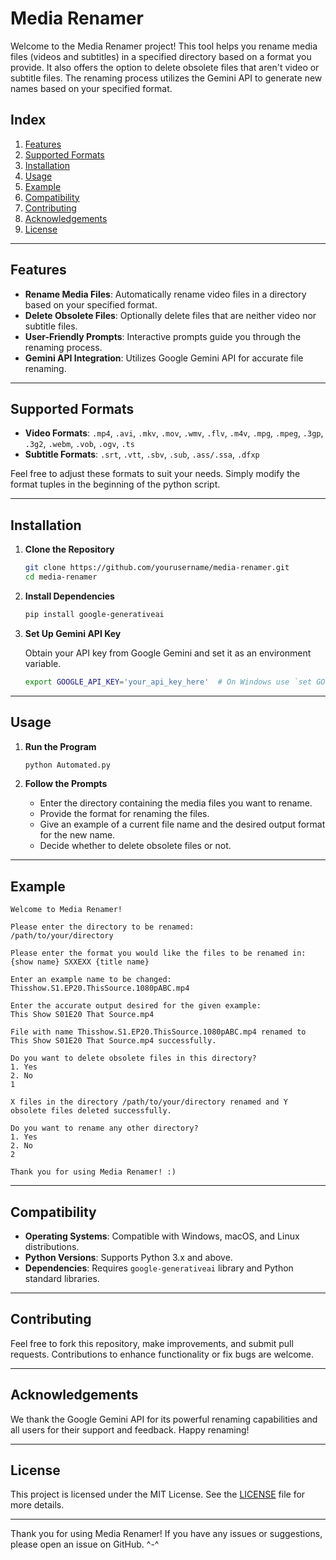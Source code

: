 

# Media Renamer

Welcome to the Media Renamer project! This tool helps you rename media files (videos and subtitles) in a specified directory based on a format you provide. It also offers the option to delete obsolete files that aren't video or subtitle files. The renaming process utilizes the Gemini API to generate new names based on your specified format.


## Index

1. [Features](#features)
2. [Supported Formats](#supported-formats)
3. [Installation](#installation)
4. [Usage](#usage)
5. [Example](#example)
6. [Compatibility](#compatibility)
7. [Contributing](#contributing)
8. [Acknowledgements](#acknowledgements)
9. [License](#license)

---

## Features

- **Rename Media Files**: Automatically rename video files in a directory based on your specified format.
- **Delete Obsolete Files**: Optionally delete files that are neither video nor subtitle files.
- **User-Friendly Prompts**: Interactive prompts guide you through the renaming process.
- **Gemini API Integration**: Utilizes Google Gemini API for accurate file renaming.

---

## Supported Formats

- **Video Formats**: `.mp4`, `.avi`, `.mkv`, `.mov`, `.wmv`, `.flv`, `.m4v`, `.mpg`, `.mpeg`, `.3gp`, `.3g2`, `.webm`, `.vob`, `.ogv`, `.ts`
- **Subtitle Formats**: `.srt`, `.vtt`, `.sbv`, `.sub`, `.ass/.ssa`, `.dfxp`

Feel free to adjust these formats to suit your needs. Simply modify the format tuples in the beginning of the python script.

---

## Installation

1. **Clone the Repository**

   ```bash
   git clone https://github.com/yourusername/media-renamer.git
   cd media-renamer
   ```

2. **Install Dependencies**

   ```bash
   pip install google-generativeai
   ```

3. **Set Up Gemini API Key**

   Obtain your API key from Google Gemini and set it as an environment variable.

   ```bash
   export GOOGLE_API_KEY='your_api_key_here'  # On Windows use `set GOOGLE_API_KEY=your_api_key_here`
   ```

---

## Usage

1. **Run the Program**

   ```bash
   python Automated.py
   ```

2. **Follow the Prompts**

   - Enter the directory containing the media files you want to rename.
   - Provide the format for renaming the files.
   - Give an example of a current file name and the desired output format for the new name.
   - Decide whether to delete obsolete files or not.

---

## Example

```
Welcome to Media Renamer!

Please enter the directory to be renamed: 
/path/to/your/directory

Please enter the format you would like the files to be renamed in: 
{show name} SXXEXX {title name}

Enter an example name to be changed: 
Thisshow.S1.EP20.ThisSource.1080pABC.mp4

Enter the accurate output desired for the given example: 
This Show S01E20 That Source.mp4

File with name Thisshow.S1.EP20.ThisSource.1080pABC.mp4 renamed to This Show S01E20 That Source.mp4 successfully.

Do you want to delete obsolete files in this directory? 
1. Yes 
2. No
1

X files in the directory /path/to/your/directory renamed and Y obsolete files deleted successfully.

Do you want to rename any other directory? 
1. Yes 
2. No
2

Thank you for using Media Renamer! :)
```

---

## Compatibility

- **Operating Systems**: Compatible with Windows, macOS, and Linux distributions.
- **Python Versions**: Supports Python 3.x and above.
- **Dependencies**: Requires `google-generativeai` library and Python standard libraries.

---

## Contributing

Feel free to fork this repository, make improvements, and submit pull requests. Contributions to enhance functionality or fix bugs are welcome.

---

## Acknowledgements

We thank the Google Gemini API for its powerful renaming capabilities and all users for their support and feedback. Happy renaming!

---

## License

This project is licensed under the MIT License. See the [LICENSE](LICENSE) file for more details.

---

Thank you for using Media Renamer! If you have any issues or suggestions, please open an issue on GitHub. ^-^

